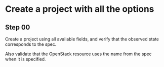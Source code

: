 # Create a project with all the options

## Step 00

Create a project using all available fields, and verify that the observed state corresponds to the spec.

Also validate that the OpenStack resource uses the name from the spec when it is specified.
